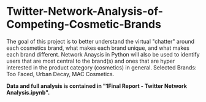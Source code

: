 # Twitter-Network-Analysis-of-Competing-Cosmetic-Brands
The goal of this project is to better understand the virtual "chatter" around each cosmetics brand, what makes each brand unique, and what makes each brand different. Network Anaysis in Python will also be used to identify users that are most central to the brand(s) and ones that are hyper interested in the product category (cosmetics) in general. Selected Brands: Too Faced, Urban Decay, MAC Cosmetics.

__Data and full analysis is contained in "1Final Report - Twitter Network Analysis.ipynb".__
